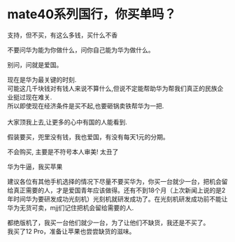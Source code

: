 # mate40系列国行，你买单吗？


支持，但不买，有这么多钱，买什么不香

不要问华为能为你做什么，问你自己能为华为做什么。

别问，问就是爱国。<img id="aimg_UARGD" onclick="zoom(this, this.src, 0, 0, 0)" class="zoom" src="https://cdn.jsdelivr.net/gh/hishis/forum-master/public/images/patch.gif" onmouseover="img_onmouseoverfunc(this)" onload="thumbImg(this)" border="0" alt="" />

现在是华为最关键的时刻.<br />
可能这几千块钱对有钱人来说不算什么,但说不定能帮助华为帮我们真正的民族企业挺过现在难关.<br />
所以即使现在经济条件是买不起,也要砸锅卖铁帮华为一把.<br />
<br />
大家顶我上去,让更多的心中有国的人能看到.

假装要买，兜里没有钱，我也爱国，有没有每天1元的分期。

不会购买, 主要是不符号本人审美! 太丑了

华为牛逼，我买苹果

建议各位有其他手机选择的情况下尽量不要买华为，你买一台就少一台，把机会留给真正需要的人，才是爱国青年应该做得。还有不到18个月（上次新闻上说的是2年时间华为要研发成功光刻机）光刻机就研发成功了。在光刻机研发成功前不能让华为无货可卖，mjj们记住把机会留给需要的人.

都绝版机了，我买一台他们就少一台，为了让他们不缺货，我还是不买了。<br />
我买了12 Pro，准备让苹果也尝尝缺货的滋味。
